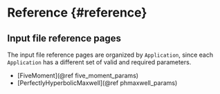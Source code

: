 # Reference {#reference}

## Input file reference pages

The input file reference pages are organized by `Application`, since
each `Application` has a different set of valid and required parameters.

- [FiveMoment](@ref five_moment_params)
- [PerfectlyHyperbolicMaxwell](@ref phmaxwell_params)


